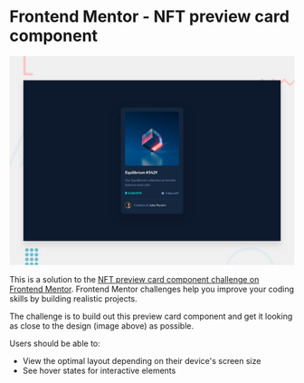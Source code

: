 # Frontend Mentor - NFT preview card component
![Design preview for the NFT preview card component coding challenge](./design/desktop-preview.jpg)

This is a solution to the [NFT preview card component challenge on Frontend Mentor](https://www.frontendmentor.io/challenges/nft-preview-card-component-SbdUL_w0U). Frontend Mentor challenges help you improve your coding skills by building realistic projects. 

The challenge is to build out this preview card component and get it looking as close to the design (image above) as possible.

Users should be able to:

- View the optimal layout depending on their device's screen size
- See hover states for interactive elements
